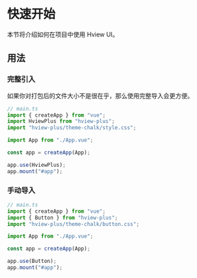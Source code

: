 # 快速开始

本节将介绍如何在项目中使用 Hview UI。

## 用法

### 完整引入

如果你对打包后的文件大小不是很在乎，那么使用完整导入会更方便。

```ts
// main.ts
import { createApp } from "vue";
import HviewPlus from "hview-plus";
import "hview-plus/theme-chalk/style.css";

import App from "./App.vue";

const app = createApp(App);

app.use(HviewPlus);
app.mount("#app");
```

### 手动导入

```ts
// main.ts
import { createApp } from "vue";
import { Button } from "hview-plus";
import "hview-plus/theme-chalk/button.css";

import App from "./App.vue";

const app = createApp(App);

app.use(Button);
app.mount("#app");
```

